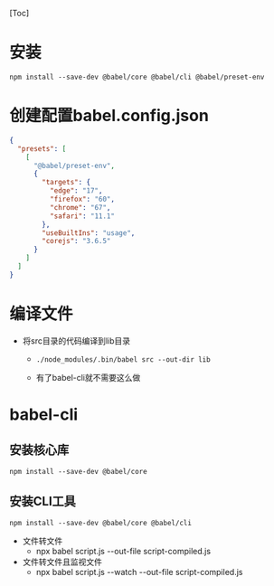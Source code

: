 [Toc]

# 安装

```
npm install --save-dev @babel/core @babel/cli @babel/preset-env
```

# 创建配置babel.config.json

```json
{
  "presets": [
    [
      "@babel/preset-env",
      {
        "targets": {
          "edge": "17",
          "firefox": "60",
          "chrome": "67",
          "safari": "11.1"
        },
        "useBuiltIns": "usage",
        "corejs": "3.6.5"
      }
    ]
  ]
}
```

# 编译文件

- 将src目录的代码编译到lib目录

  - ```
    ./node_modules/.bin/babel src --out-dir lib
    ```

  - 有了babel-cli就不需要这么做

# babel-cli

## 安装核心库

```
npm install --save-dev @babel/core
```

## 安装CLI工具

```
npm install --save-dev @babel/core @babel/cli
```

- 文件转文件
  - npx babel script.js --out-file script-compiled.js
- 文件转文件且监视文件
  - npx babel script.js --watch --out-file script-compiled.js